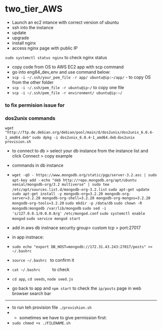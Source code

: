 # two_tier_AWS
- Launch an ec2 intance with correct version of ubuntu
- ssh into the instance
- update
- upgrade
- install nginx
- access nginx page with public IP

`sudo systemctl status nginx` to check nginx status
- copy code from OS to AWS EC2 app with scp command
- go into eng84_dev_env and use command below: 
- `scp -i ~/.ssh/your_pem_file -r app/ ubuntu@ip:~/app/` - to copy OS from the other folder
- `scp -i ~/.ssh/pem_file -r ubuntu@ip~/` to copy one file
- `scp -i ~/.ssh/pem_file -r environment/ ubuntu@ip:~/ `
### to fix permision issue for  
### dos2unix commands
`wget "http://ftp.de.debian.org/debian/pool/main/d/dos2unix/dos2unix_6.0.4-1_amd64.deb"`
`sudo dpkg -i dos2unix_6.0.4-1_amd64.deb`
`dos2unix provision.sh`
- to connect to db > select your db instance from the instance list and click Connect > copy example
- commands in db instance
- `wget -qO - https://www.mongodb.org/static/pgp/server-3.2.asc | sudo apt-key add -`
`echo "deb http://repo.mongodb.org/apt/ubuntu xenial/mongodb-org/3.2 multiverse" | sudo tee /etc/apt/sources.list.d/mongodb-org-3.2.list`
`sudo apt-get update`
`sudo apt-get install -y mongodb-org=3.2.20 mongodb-org-server=3.2.20 mongodb-org-shell=3.2.20 mongodb-org-mongos=3.2.20 mongodb-org-tools=3.2.20`
`sudo mkdir -p /data/db`
`sudo chown -R mongodb:mongodb /var/lib/mongodb`
`sudo sed -i 's/127.0.0.1/0.0.0.0/g' /etc/mongod.conf`
`sudo systemctl enable mongod`
`sudo service mongod start`
- add in aws db instnace security group> custom tcp > port:27017

- in app instnace:
- `sudo echo "export DB_HOST=mongodb://172.31.43.243:27017/posts" >> ~/.bashrc` 
- `source ~/.bashrc ` to confirm it
- `cat ~/.bashrc     ` to check 

- `cd app`, `cd seeds`, `node seed.js`
- go back to app and `npm start` to check the `ip/posts` page in web browser search bar

* * *

- to run teh provision file `./provishion.sh`
- - sometimes we have to give permission first:
- `sudo chmod +x ./FILENAME.sh`







